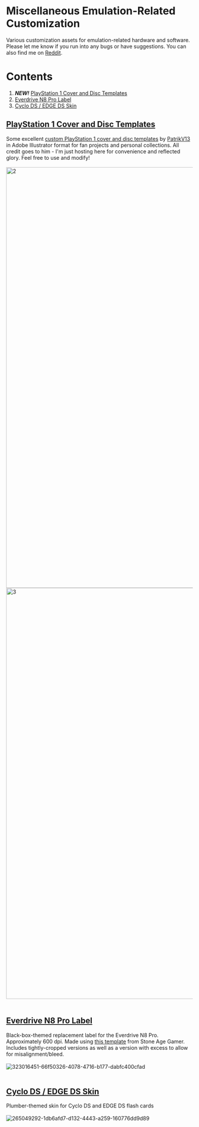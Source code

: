 # Miscellaneous Emulation-Related Customization
Various customization assets for emulation-related hardware and software. Please let me know if you run into any bugs or have suggestions. You can also find me on [Reddit](https://www.reddit.com/user/mugwomp_93/).

# Contents
1. ***NEW!*** [PlayStation 1 Cover and Disc Templates](https://github.com/mugwomp93/misc_emulation_customization/tree/main#playstation1-cover-and-disc-templates)
2. [Everdrive N8 Pro Label](https://github.com/mugwomp93/misc_emulation_customization/tree/main#everdrive-n8-pro-label)
3. [Cyclo DS / EDGE DS Skin](https://github.com/mugwomp93/misc_emulation_customization/tree/main#cyclo-ds--edge-ds-skin)

## [PlayStation 1 Cover and Disc Templates](https://github.com/mugwomp93/misc_emulation_customization/blob/main/ps1_template.ai)<br>
Some excellent [custom PlayStation 1 cover and disc templates](https://github.com/mugwomp93/misc_emulation_customization/blob/main/ps1_template.ai) by [PatrikV13](https://www.reddit.com/user/PatrikV13/) in Adobe Illustrator format for fan projects and personal collections. All credit goes to him - I'm just hosting here for convenience and reflected glory. Feel free to use and modify!<br><br><img width="1171" height="1133" alt="2" src="https://github.com/user-attachments/assets/227ac88d-92a2-4ac8-a21d-281c4bbf6e33" /><br><img width="1104" height="1107" alt="3" src="https://github.com/user-attachments/assets/cc51c2ad-0d2b-4a09-a073-3ba50f39346c" /><br><br>

## [Everdrive N8 Pro Label](https://github.com/mugwomp93/misc_emulation_customization/blob/main/Everdrive_Replacement_Label.zip)<br>
Black-box-themed replacement label for the Everdrive N8 Pro. Approximately 600 dpi. Made using [this template](https://stoneagegamer.com/everdrive-n8-label.html) from Stone Age Gamer. Includes tightly-cropped versions as well as a version with excess to allow for misalignment/bleed.<br><br>![323016451-66f50326-4078-4716-b177-dabfc400cfad](https://github.com/user-attachments/assets/f13571fd-08f0-4f5a-b128-604ad8fe5635)<br><br>

## [Cyclo DS / EDGE DS Skin](https://github.com/mugwomp93/misc_emulation_customization/blob/main/Cyclo_DS_EDGE_DS_skin.zip)<br>
Plumber-themed skin for Cyclo DS and EDGE DS flash cards<br><br>![265049292-1db6afd7-d132-4443-a259-160776dd9d89](https://github.com/user-attachments/assets/51754129-d289-4a7f-9a4f-63ce26e712ec)
<br><br>
